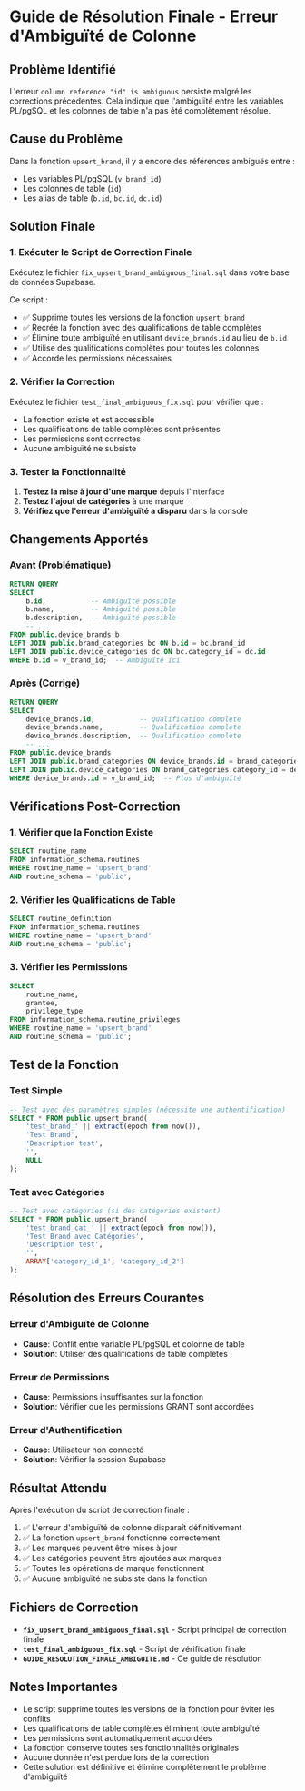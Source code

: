 # Guide de Résolution Finale - Erreur d'Ambiguïté de Colonne

## Problème Identifié

L'erreur `column reference "id" is ambiguous` persiste malgré les corrections précédentes. Cela indique que l'ambiguïté entre les variables PL/pgSQL et les colonnes de table n'a pas été complètement résolue.

## Cause du Problème

Dans la fonction `upsert_brand`, il y a encore des références ambiguës entre :
- Les variables PL/pgSQL (`v_brand_id`)
- Les colonnes de table (`id`)
- Les alias de table (`b.id`, `bc.id`, `dc.id`)

## Solution Finale

### 1. Exécuter le Script de Correction Finale

Exécutez le fichier `fix_upsert_brand_ambiguous_final.sql` dans votre base de données Supabase.

Ce script :
- ✅ Supprime toutes les versions de la fonction `upsert_brand`
- ✅ Recrée la fonction avec des qualifications de table complètes
- ✅ Élimine toute ambiguïté en utilisant `device_brands.id` au lieu de `b.id`
- ✅ Utilise des qualifications complètes pour toutes les colonnes
- ✅ Accorde les permissions nécessaires

### 2. Vérifier la Correction

Exécutez le fichier `test_final_ambiguous_fix.sql` pour vérifier que :
- La fonction existe et est accessible
- Les qualifications de table complètes sont présentes
- Les permissions sont correctes
- Aucune ambiguïté ne subsiste

### 3. Tester la Fonctionnalité

1. **Testez la mise à jour d'une marque** depuis l'interface
2. **Testez l'ajout de catégories** à une marque
3. **Vérifiez que l'erreur d'ambiguïté a disparu** dans la console

## Changements Apportés

### Avant (Problématique)
```sql
RETURN QUERY
SELECT 
    b.id,           -- Ambiguïté possible
    b.name,         -- Ambiguïté possible
    b.description,  -- Ambiguïté possible
    -- ...
FROM public.device_brands b
LEFT JOIN public.brand_categories bc ON b.id = bc.brand_id
LEFT JOIN public.device_categories dc ON bc.category_id = dc.id
WHERE b.id = v_brand_id;  -- Ambiguïté ici
```

### Après (Corrigé)
```sql
RETURN QUERY
SELECT 
    device_brands.id,           -- Qualification complète
    device_brands.name,         -- Qualification complète
    device_brands.description,  -- Qualification complète
    -- ...
FROM public.device_brands
LEFT JOIN public.brand_categories ON device_brands.id = brand_categories.brand_id
LEFT JOIN public.device_categories ON brand_categories.category_id = device_categories.id
WHERE device_brands.id = v_brand_id;  -- Plus d'ambiguïté
```

## Vérifications Post-Correction

### 1. Vérifier que la Fonction Existe
```sql
SELECT routine_name 
FROM information_schema.routines 
WHERE routine_name = 'upsert_brand'
AND routine_schema = 'public';
```

### 2. Vérifier les Qualifications de Table
```sql
SELECT routine_definition 
FROM information_schema.routines 
WHERE routine_name = 'upsert_brand'
AND routine_schema = 'public';
```

### 3. Vérifier les Permissions
```sql
SELECT 
    routine_name,
    grantee,
    privilege_type
FROM information_schema.routine_privileges 
WHERE routine_name = 'upsert_brand'
AND routine_schema = 'public';
```

## Test de la Fonction

### Test Simple
```sql
-- Test avec des paramètres simples (nécessite une authentification)
SELECT * FROM public.upsert_brand(
    'test_brand_' || extract(epoch from now()), 
    'Test Brand', 
    'Description test', 
    '', 
    NULL
);
```

### Test avec Catégories
```sql
-- Test avec catégories (si des catégories existent)
SELECT * FROM public.upsert_brand(
    'test_brand_cat_' || extract(epoch from now()), 
    'Test Brand avec Catégories', 
    'Description test', 
    '', 
    ARRAY['category_id_1', 'category_id_2']
);
```

## Résolution des Erreurs Courantes

### Erreur d'Ambiguïté de Colonne
- **Cause**: Conflit entre variable PL/pgSQL et colonne de table
- **Solution**: Utiliser des qualifications de table complètes

### Erreur de Permissions
- **Cause**: Permissions insuffisantes sur la fonction
- **Solution**: Vérifier que les permissions GRANT sont accordées

### Erreur d'Authentification
- **Cause**: Utilisateur non connecté
- **Solution**: Vérifier la session Supabase

## Résultat Attendu

Après l'exécution du script de correction finale :

1. ✅ L'erreur d'ambiguïté de colonne disparaît définitivement
2. ✅ La fonction `upsert_brand` fonctionne correctement
3. ✅ Les marques peuvent être mises à jour
4. ✅ Les catégories peuvent être ajoutées aux marques
5. ✅ Toutes les opérations de marque fonctionnent
6. ✅ Aucune ambiguïté ne subsiste dans la fonction

## Fichiers de Correction

- **`fix_upsert_brand_ambiguous_final.sql`** - Script principal de correction finale
- **`test_final_ambiguous_fix.sql`** - Script de vérification finale
- **`GUIDE_RESOLUTION_FINALE_AMBIGUITE.md`** - Ce guide de résolution

## Notes Importantes

- Le script supprime toutes les versions de la fonction pour éviter les conflits
- Les qualifications de table complètes éliminent toute ambiguïté
- Les permissions sont automatiquement accordées
- La fonction conserve toutes ses fonctionnalités originales
- Aucune donnée n'est perdue lors de la correction
- Cette solution est définitive et élimine complètement le problème d'ambiguïté


